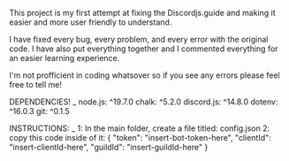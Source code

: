 This project is my first attempt at fixing the Discordjs.guide and making it easier and more user friendly to understand.

I have fixed every bug, every problem, and every error with the original code. I have also put everything together and I commented everything for an easier learning experience.

I'm not profficient in coding whatsover so if you see any errors please feel free to tell me!

DEPENDENCIES!
_
node.js: ^19.7.0
chalk: ^5.2.0
discord.js: ^14.8.0
dotenv: ^16.0.3
git: ^0.1.5

INSTRUCTIONS:
_
1: In the main folder, create a file titled: config.json
2: copy this code inside of it: 
{
	"token": "insert-bot-token-here",
	"clientId": "insert-clientId-here",
	"guildId": "insert-guildId-here"
}
